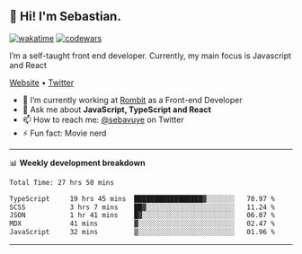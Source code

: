 ## 👋 Hi! I'm Sebastian.

[![wakatime](https://wakatime.com/badge/user/df0036c6-328a-4a39-be9b-e49417ed22a1.svg)](https://wakatime.com/@df0036c6-328a-4a39-be9b-e49417ed22a1)
[![codewars](https://www.codewars.com/users/sebavuye/badges/small)](https://www.codewars.com/users/sebavuye)

I’m a self-taught front end developer. Currently, my main focus is Javascript and React

[Website](https://sebastianvuye.be) • [Twitter](https://twitter.com/sebavuye)

- 🔭 I’m currently working at [Rombit](https://rombit.com/) as a Front-end Developer
- 💬 Ask me about **JavaScript, TypeScript and React**
- 📫 How to reach me: [@sebavuye](https://twitter.com/sebavuye) on Twitter
- ⚡ Fun fact: Movie nerd

-------

📊 **Weekly development breakdown**

<!--START_SECTION:waka-->

```txt
Total Time: 27 hrs 50 mins

TypeScript     19 hrs 45 mins  █████████████████▓░░░░░░░   70.97 %
SCSS           3 hrs 7 mins    ██▓░░░░░░░░░░░░░░░░░░░░░░   11.24 %
JSON           1 hr 41 mins    █▓░░░░░░░░░░░░░░░░░░░░░░░   06.07 %
MDX            41 mins         ▓░░░░░░░░░░░░░░░░░░░░░░░░   02.47 %
JavaScript     32 mins         ▒░░░░░░░░░░░░░░░░░░░░░░░░   01.96 %
```

<!--END_SECTION:waka-->
-------
